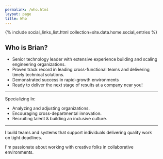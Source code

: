 ```yaml
---
permalink: /who.html
layout: page
title: Who
---
```


<article class="content">

{% include social_links_list.html collection=site.data.home.social_entries %}

<h1 class="content-title">Who is Brian?</h1>

<section class="content-body">

<ul class="summary">
<li>Senior technology leader with extensive experience building and scaling engineering organizations.</li>
<li>Proven track record in leading cross-functional teams and delivering timely technical solutions.</li>
<li>Demonstrated success in rapid-growth environments</li>
<li>Ready to deliver the next stage of results at a company near you!</li>
</ul>

<hr />

<p>Specializing In:</p>
<ul class="summary">
<li>Analyzing and adjusting organizations.</li>
<li>Encouraging cross-departmental innovation.</li>
<li>Recruiting talent &amp; building an inclusive culture.</li>
</ul>

<hr />
<p>I build teams and systems that support individuals delivering quality work on tight deadlines.</p>

<p>I'm passionate about working with creative folks in collaborative environments.</p>


</section>

</article>